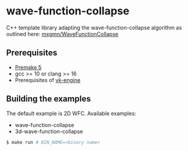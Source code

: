 # wave-function-collapse

C++ template library adapting the wave-function-collapse algorithm as outlined here: [mxgmn/WaveFunctionCollapse](https://github.com/mxgmn/WaveFunctionCollapse)

## Prerequisites
* [Premake 5](https://premake.github.io/)
* gcc >= 10 or clang >= 16
* Prerequisites of [vk-engine](https://github.com/Sebastian-Dawid/vk-engine)

## Building the examples
The default example is 2D WFC. Available examples:
* wave-function-collapse
* 3d-wave-function-collapse
```bash
$ make run # BIN_NAME=<binary name>
```

